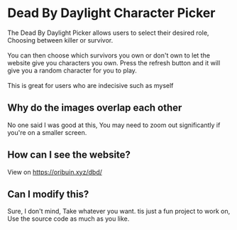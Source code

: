 # Dead By Daylight Character Picker
The Dead By Daylight Picker allows users to select their desired role, Choosing between killer or survivor.
<br><br>
You can then choose which survivors you own or don't own to let the website give you characters you own. Press the refresh button and it will give you a random character for you to play.
<br><br>
This is great for users who are indecisive such as myself

## Why do the images overlap each other
No one said I was good at this, You may need to zoom out significantly if you're on a smaller screen.

## How can I see the website?
View on https://oribuin.xyz/dbd/

## Can I modify this?
Sure, I don't mind, Take whatever you want. tis just a fun project to work on, Use the source code as much as you like.

